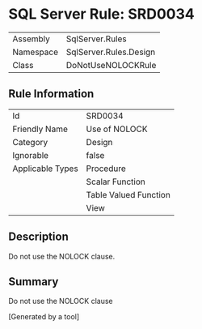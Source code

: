 # SQL Server Rule: SRD0034
  
|    |    |
|----|----|
| Assembly | SqlServer.Rules |
| Namespace | SqlServer.Rules.Design |
| Class | DoNotUseNOLOCKRule |
  
## Rule Information
  
|    |    |
|----|----|
| Id | SRD0034 |
| Friendly Name | Use of NOLOCK |
| Category | Design |
| Ignorable | false |
| Applicable Types | Procedure  |
|   | Scalar Function |
|   | Table Valued Function |
|   | View |
  
## Description
  
Do not use the NOLOCK clause.
  
## Summary
  
Do not use the NOLOCK clause
  
[Generated by a tool]
